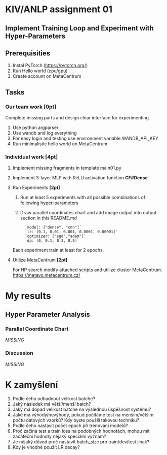 # KIV/ANLP assignment 01

## Implement Training Loop and Experiment with Hyper-Parameters

## Prerequisities
1. Instal PyTorch (https://pytorch.org/)
2. Run Hello world (cpu/gpu)
3. Create account on MetaCentrum

## Tasks 

### Our team work  [0pt]

Complete missing parts and design clear interface for experimenting.
1. Use python argparser 
2. Use wandb and log everything
3. For easy login and testing use environment variable WANDB_API_KEY 
4. Run minimalistic hello world on MetaCentrum



### Individual work [4pt]
1. Implement missing fragments in template main01.py
2. Implement 3-layer MLP with ReLU activation function **CF#Dense** 
3. Run Experiments **[2pt]**
   1. Run at least 5 experiments with all possible combinations of following hyper-parameters 
   2. Draw parallel coordinates chart and add image output into output section in this README.md
   

            `model: ["dense", "cnn"]`
            `lr: [0.1, 0.01, 0.001, 0.0001, 0.00001]`
            `optimizer: ["sgd","adam"]`
            `dp: [0, 0.1, 0.3, 0.5]`

   Each experiment train at least for 2 epochs.

 

4. Utilize MetaCentrum **[2pt]**

   For HP search modify attached scripts and utilize cluster MetaCentrum. 
https://metavo.metacentrum.cz/


# My results
## Hyper Parameter Analysis
### Parallel Coordinate Chart
_MISSING_

### Discussion
_MISSING_

# K zamyšlení
1. Podle čeho odhadnout velikost batche?                                                                                          
2. Jaký následek má větší/menší batch? 
3. Jaký má dopad velikost batche na výslednou úspěšnost systému?
4. Jaké má výhody/nevýhody, pokud počítáme test na menším/větším počtu datových vzorků? 
   Kdy byste použili takovou techniku? 
5. Podle čeho nastavit počet epoch při trénování modelů?
6. Proč začíná test a train loss na podobných hodnotách, mohou mít začáteční hodnoty nějaký speciální význam?
7. Je nějaký důvod proč nastavit batch_size pro train/dev/test jinak?
8. Kdy je vhodné použít LR decay?

                                                                   

